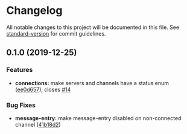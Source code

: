 # Changelog

All notable changes to this project will be documented in this file. See [standard-version](https://github.com/conventional-changelog/standard-version) for commit guidelines.

## 0.1.0 (2019-12-25)


### Features

* **connections:** make servers and channels have a status enum ([ee0d657](https://github.com/aszecsei/atomize/commit/ee0d657dcc676e2c5afa718620ad648add74093e)), closes [#14](https://github.com/aszecsei/atomize/issues/14)


### Bug Fixes

* **message-entry:** make message-entry disabled on non-connected channel ([41b18d2](https://github.com/aszecsei/atomize/commit/41b18d29420beb337ded9761330aa0f0d5a634f9))
